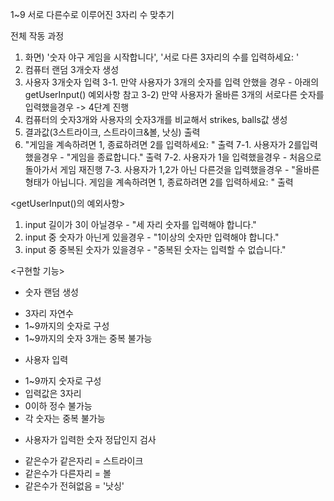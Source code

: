 1~9 서로 다른수로 이루어진 3자리 수 맞추기

전체 작동 과정
1. 화면) '숫자 야구 게임을 시작합니다', '서로 다른 3자리의 수를 입력하세요: '
2. 컴퓨터 랜덤 3개숫자 생성
3. 사용자 3개숫자 입력
   3-1. 만약 사용자가 3개의 숫자를 입력 안했을 경우 - 아래의 getUserInput() 예외사항 참고
   3-2) 만약 사용자가 올바른 3개의 서로다른 숫자를 입력했을경우 -> 4단계 진행
4. 컴퓨터의 숫자3개와 사용자의 숫자3개를 비교해서 strikes, balls값 생성
5. 결과값(3스트라이크, 스트라이크&볼, 낫싱) 출력
6. "게임을 계속하려면 1, 종료하려면 2를 입력하세요: " 출력
   7-1. 사용자가 2를입력했을경우 - "게임을 종료합니다." 출력
   7-2. 사용자가 1을 입력했을경우 - 처음으로 돌아가서 게임 재진행
   7-3. 사용자가 1,2가 아닌 다른것을 입력했을경우 - "올바른 형태가 아닙니다. 게임을 계속하려면 1, 종료하려면 2를 입력하세요: " 출력

<getUserInput()의 예외사항>
1. input 길이가 3이 아닐경우 - "세 자리 숫자를 입력해야 합니다."
2. input 중 숫자가 아닌게 있을경우 - "1이상의 숫자만 입력해야 합니다."
3. input 중 중복된 숫자가 있을경우 - "중복된 숫자는 입력할 수 없습니다."


<구현할 기능>
* 숫자 랜덤 생성
- 3자리 자연수
- 1~9까지의 숫자로 구성
- 1~9까지의 숫자 3개는 중복 불가능

* 사용자 입력
- 1~9까지 숫자로 구성
- 입력값은 3자리
- 0이하 정수 불가능
- 각 숫자는 중복 불가능

* 사용자가 입력한 숫자 정답인지 검사
- 같은수가 같은자리 = 스트라이크
- 같은수가 다른자리 = 볼
- 같은수가 전혀없음 = '낫싱'